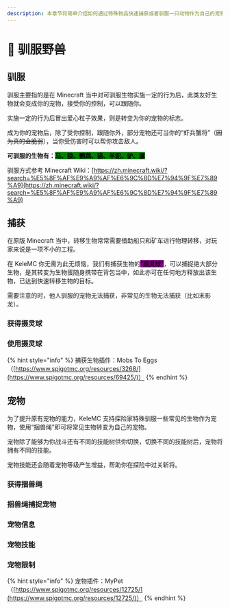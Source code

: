 ```yaml
---
description: 本章节将简单介绍如何通过特殊物品快速捕获或者驯服一只动物作为自己的宠物
---
```


# 🐺 驯服野兽

## 驯服

驯服主要指的是在 Minecraft 当中对可驯服生物实施一定的行为后，此类友好生物就会变成你的宠物，接受你的控制，可以跟随你。

实施一定的行为后冒出爱心粒子效果，则是转变为你的宠物的标志。

成为你的宠物后，除了受你控制，跟随你外，部分宠物还可当你的“虾兵蟹将”（~~因为真的会脆弱~~），当你受伤害时可以帮你攻击敌人。

**可驯服的生物有：**<mark style="background-color:green;">**马、狼、鹦鹉、猫、羊驼、驴、骡**</mark>

驯服方式参考 Minecraft Wiki：[https://zh.minecraft.wiki/?search=%E5%8F%AF%E9%A9%AF%E6%9C%8D%E7%94%9F%E7%89%A9](https://zh.minecraft.wiki/?search=%E5%8F%AF%E9%A9%AF%E6%9C%8D%E7%94%9F%E7%89%A9)

## 捕获

在原版 Minecraft 当中，转移生物常常需要借助船只和矿车进行物理转移，对玩家来说是一项不小的工程。

在 KeleMC 你无需为此无烦恼，我们有捕获生物的<mark style="background-color:purple;">“摄灵球”</mark>，可以捕捉绝大部分生物，是其转变为生物蛋随身携带在背包当中，如此亦可在任何地方释放出该生物，已达到快速转移生物的目标。

需要注意的时，他人驯服的宠物无法捕获，非常见的生物无法捕获（比如末影龙）。

### 获得摄灵球



### 使用摄灵球



{% hint style="info" %}
捕获生物插件：Mobs To Eggs（[https://www.spigotmc.org/resources/3268/](https://www.spigotmc.org/resources/69425/)）
{% endhint %}

## 宠物

为了提升原有宠物的能力，KeleMC 支持探险家特殊驯服一些常见的生物作为宠物，使用“捆兽绳”即可将常见生物转变为自己的宠物。

宠物除了能够为你战斗还有不同的技能树供你切换，切换不同的技能树后，宠物将拥有不同的技能。

宠物技能还会随着宠物等级产生增益，帮助你在探险中过关斩将。

### 获得捆兽绳



### 捆兽绳捕捉宠物



### 宠物信息



### 宠物技能



### 宠物限制



{% hint style="info" %}
&#x20;宠物插件：MyPet（[https://www.spigotmc.org/resources/12725/](https://www.spigotmc.org/resources/12725/)）
{% endhint %}
